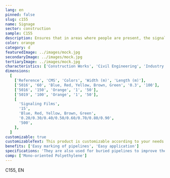 ```yaml
---
lang: en
pinned: false
slug: c155
name: Signage
sector: construction
sample: C155
description: Ensures that in areas where people are present, the signaled procedure occurs in a safe and guided manner.
color: orange
category: d
featuredImage: ../images/mock.jpg
secondaryImage: ../images/mock.jpg
tertiaryImage: ../images/mock.jpg
characteristics: ['Construction Works', 'Civil Engineering', 'Industry']
dimensions:
  [
    ['Reference', 'CMS', 'Colors', 'Width (m)', 'Length (m)'],
    ['5016', '60', 'Blue, Red, Yellow, Brown, Green', '0.3', '100'],
    ['5016', '150', 'Orange', '1', '50'],
    ['5019', '100', 'Orange', '1', '50'],
    [
      'Signaling Films',
      '15',
      'Blue, Red, Yellow, Brown, Green',
      '0.20/0.30/0.40/0.50/0.60/0.70/0.80/0.90',
      '500',
    ],
  ]
customizable: true
customizableText: This product is customizable according to your needs. Contact us for more information.
benefits: ['Easy marking of pipelines', 'Easy application']
specifications: 'They are also used for buried pipelines to improve their location.'
comp: ['Mono-oriented Polyethylene']
---
```


C155, EN
